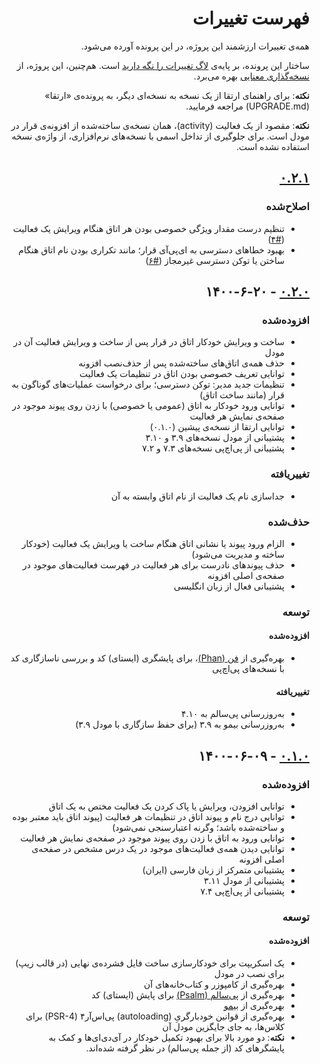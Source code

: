 <div dir="rtl">

# فهرست تغییرات

همه‌ی تغییرات ارزشمند این پروژه، در این‌ پرونده آورده می‌شود.

ساختار این پرونده، بر پایه‌ی [لاگ تغییرات را نگه دارید](https://keepachangelog.com/fa-IR/1.0.0) است. هم‌چنین، این پروژه، از [نسخه‌گذاری معنایی](https://semver.org/lang/fa/) بهره می‌برد.

**نکته**: برای راهنمای ارتقا از یک نسخه به نسخه‌ای دیگر، به پرونده‌ی «ارتقا» (UPGRADE.md) مراجعه فرمایید.

**نکته**: مقصود از یک فعالیت (activity)، همان نسخه‌ی ساخته‌شده از افزونه‌ی قرار در مودل است. برای جلوگیری از تداخل اسمی با نسخه‌های نرم‌افزاری، از واژه‌ی نسخه استفاده نشده است.

## [۰.۲.۱][]

### اصلاح‌شده

-   تنظیم درست مقدار ویژگی خصوصی بودن هر اتاق هنگام ویرایش یک فعالیت ([#۴](https://github.com/gharar/moodle-mod-gharar/issues/4))
-   بهبود خطاهای دسترسی به ای‌پی‌آی قرار؛ مانند تکراری بودن نام اتاق هنگام ساختن یا توکن دسترسی غیرمجاز ([#۶](https://github.com/gharar/moodle-mod-gharar/issues/6))

## [۰.۲.۰][] - ۱۴۰۰-۶-۲۰

### افزوده‌شده

-   ساخت و ویرایش خودکار اتاق در قرار پس از ساخت و ویرایش فعالیت آن در مودل
-   حذف همه‌ی اتاق‌های ساخته‌شده پس از حذف‌نصب افزونه
-   توانایی تعریف خصوصی بودن اتاق در تنظیمات یک فعالیت
-   تنظیمات جدید مدیر: توکن دسترسی؛ برای درخواست عملیات‌های گوناگون به قرار (مانند ساخت اتاق)
-   توانایی ورود خودکار به اتاق (عمومی یا خصوصی) با زدن روی پیوند موجود در صفحه‌ی نمایش هر فعالیت
-   توانایی ارتقا از نسخه‌ی پیشین (۰.۱.۰)
-   پشتیبانی از مودل نسخه‌های ۳.۹ و ۳.۱۰
-   پشتیبانی از پی‌اچ‌پی نسخه‌های ۷.۳ و ۷.۲

### تغییریافته

-   جداسازی نام یک فعالیت از نام اتاق وابسته به آن

### حذف‌شده

-   الزام ورود پیوند یا نشانی اتاق هنگام ساخت یا ویرایش یک فعالیت (خودکار ساخته و مدیریت می‌شود)
-   حذف پیوندهای نادرست برای هر فعالیت در فهرست فعالیت‌های موجود در صفحه‌ی اصلی افزونه
-   پشتیبانی فعال از زبان انگلیسی

### توسعه

#### افزوده‌شده

-   بهره‌گیری از [فن (Phan)](https://github.com/phan/phan)، برای پایشگری (ایستای) کد و بررسی ناسازگاری کد با نسخه‌های پی‌اچ‌پی

#### تغییریافته

-   به‌روزرسانی پی‌سالم به ۴.۱۰
-   به‌روزرسانی بیمو به ۳.۹ (برای حفظ سازگاری با مودل ۳.۹)

## [۰.۱.۰][] - ۱۴۰۰-۰۶-۰۹

### افزوده‌شده

-   توانایی افزودن، ویرایش یا پاک کردن یک فعالیت مختص به یک اتاق
-   توانایی درج نام و پیوند اتاق در تنظیمات هر فعالیت (پیوند اتاق باید معتبر بوده و ساخته‌شده باشد؛ وگرنه اعتبارسنجی نمی‌شود)
-   توانایی ورود به اتاق با زدن روی پیوند موجود در صفحه‌ی نمایش هر فعالیت
-   توانایی دیدن همه‌ی فعالیت‌های موجود در یک درس مشخص در صفحه‌ی اصلی افزونه
-   پشتیبانی متمرکز از زبان فارسی (ایران)
-   پشتیبانی از مودل ۳.۱۱
-   پشتیبانی از پی‌اچ‌پی ۷.۴

### توسعه

#### افزوده‌شده

-   یک اسکریپت برای خودکارسازی ساخت فایل فشرده‌ی نهایی (در قالب زیپ) برای نصب در مودل
-   بهره‌گیری از کامپوزر و کتاب‌خانه‌های آن
-   بهره‌گیری از [پی‌سالم (Psalm)](https://github.com/vimeo/psalm) برای پایش (ایستای) کد
-   بهره‌گیری از [بیمو](https://github.com/machitgarha/bimoo)
-   بهره‌گیری از قوانین خودبارگریِ (autoloading) پی‌اس‌آر۴ (PSR-4) برای کلاس‌ها، به جای جایگزین مودل آن
-   **نکته**: دو مورد بالا برای بهبود تکمیل خودکار در آی‌دی‌ای‌ها و کمک به پایشگرهای کد (از جمله پی‌سالم) در نظر گرفته شده‌اند.

[۰.۲.۱]: https://github.com/machitgarha/moodle-mod-gharar/compare/0.2.0...0.2.1
[۰.۲.۰]: https://github.com/machitgarha/moodle-mod-gharar/compare/0.1.0...0.2.0
[۰.۱.۰]: https://github.com/machitgarha/moodle-mod-gharar/compare/0.1.0-alpha.1...0.1.0

</div>
